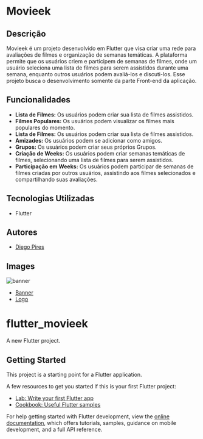 # Movieek

## Descrição

Movieek é um projeto desenvolvido em Flutter que visa criar uma rede para avaliações de filmes e organização de semanas temáticas. A plataforma permite que os usuários criem e participem de semanas de filmes, onde um usuário seleciona uma lista de filmes para serem assistidos durante uma semana, enquanto outros usuários podem avaliá-los e discuti-los. Esse projeto busca o desenvolvimento somente da parte Front-end da aplicação.

## Funcionalidades

- **Lista de Filmes:** Os usuários podem criar sua lista de filmes assistidos.
- **Filmes Populares:** Os usuários podem visualizar os filmes mais populares do momento.
- **Lista de Filmes:** Os usuários podem criar sua lista de filmes assistidos.
- **Amizades:** Os usuários podem se adicionar como amigos.
- **Grupos:** Os usuários podem criar seus próprios Grupos.
- **Criação de Weeks:** Os usuários podem criar semanas temáticas de filmes, selecionando uma lista de filmes para serem assistidos.
- **Participação em Weeks:** Os usuários podem participar de semanas de filmes criadas por outros usuários, assistindo aos filmes selecionados e compartilhando suas avaliações.

## Tecnologias Utilizadas

- Flutter

## Autores

- [Diego Pires](https://github.com/Diegospf)

## Images

![banner](https://github.com/Diegospf/Movieek/assets/51500182/bac075b2-ef2e-48ab-abe3-d6efaeb67ef1)

- [Banner](https://github.com/Diegospf/Movieek/blob/master/assets/banner.jpeg)
- [Logo](https://github.com/Diegospf/Movieek/blob/master/assets/logo.png)

# flutter_movieek

A new Flutter project.

## Getting Started

This project is a starting point for a Flutter application.

A few resources to get you started if this is your first Flutter project:

- [Lab: Write your first Flutter app](https://docs.flutter.dev/get-started/codelab)
- [Cookbook: Useful Flutter samples](https://docs.flutter.dev/cookbook)

For help getting started with Flutter development, view the
[online documentation](https://docs.flutter.dev/), which offers tutorials,
samples, guidance on mobile development, and a full API reference.
